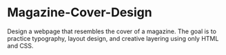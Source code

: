 # Magazine-Cover-Design
Design a webpage that resembles the cover of a magazine. The goal is to practice typography, layout design, and creative layering using only HTML and CSS.
